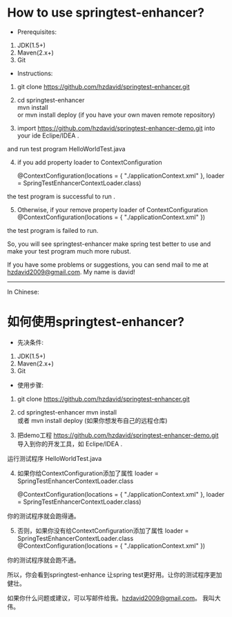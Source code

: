 # How to use springtest-enhancer?

- Prerequisites:

1. JDK(1.5+) 
2. Maven(2.x+)
3. Git 


- Instructions:

1.  git clone https://github.com/hzdavid/springtest-enhancer.git

2.  cd springtest-enhancer   
    mvn install   
    or mvn install deploy (if you have your own maven remote repository)

3.  import https://github.com/hzdavid/springtest-enhancer-demo.git into your ide Eclipe/IDEA .

and run test program  HelloWorldTest.java

4.  if you add property loader to  ContextConfiguration

	@ContextConfiguration(locations = { "./applicationContext.xml" }, loader = SpringTestEnhancerContextLoader.class)

the test program is successful to run .

5.  Otherwise, if your remove property loader of  ContextConfiguration
	@ContextConfiguration(locations = { "./applicationContext.xml" })

the test program is failed to run.

So,  you will see springtest-enhancer make spring test better to use and make your test program much more rubust. 

If you have some problems or suggestions, you can send mail to me at hzdavid2009@gmail.com. My name is david!


***	

In Chinese:


# 如何使用springtest-enhancer?

- 先决条件:

1. JDK(1.5+) 
2. Maven(2.x+)
3. Git 


- 使用步骤:

1.  git clone https://github.com/hzdavid/springtest-enhancer.git

2.   cd springtest-enhancer
    mvn install     
    或者 mvn install deploy (如果你想发布自己的远程仓库)

3.  把demo工程 https://github.com/hzdavid/springtest-enhancer-demo.git 导入到你的开发工具，如  Eclipe/IDEA .

运行测试程序  HelloWorldTest.java

4.  如果你给ContextConfiguration添加了属性 loader = SpringTestEnhancerContextLoader.class

	@ContextConfiguration(locations = { "./applicationContext.xml" }, loader = SpringTestEnhancerContextLoader.class)

你的测试程序就会跑得通。

5. 否则，如果你没有给ContextConfiguration添加了属性 loader = SpringTestEnhancerContextLoader.class
	@ContextConfiguration(locations = { "./applicationContext.xml" })

你的测试程序就会跑不通。

所以，你会看到springtest-enhance 让spring test更好用。让你的测试程序更加健壮。 

如果你什么问题或建议，可以写邮件给我。hzdavid2009@gmail.com。 我叫大伟。











 